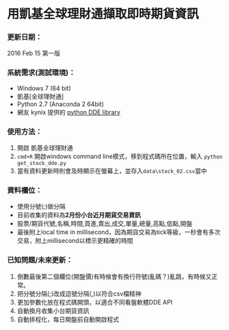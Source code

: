 # 用凱基全球理財通擷取即時期貨資訊
### 更新日期：
2016 Feb 15 第一版

### 系統需求(測試環境)：
- Windows 7 (64 bit)
- 凱基[全球理財通]
- Python 2.7 (Anaconda 2 64bit)
- 網友 kynix 提供的 [python DDE library]
### 使用方法：
1. 開啟 凱基全球理財通
2. `cmd+R` 開啟windows command line模式，移到程式碼所在位置，輸入 `python get_stock_dde.py`
3. 當有資料更新時則會及時顯示在螢幕上，並存入`data\stock_02.csv`當中

### 資料欄位：
- 使用分號(;)做分隔
- 目前收集的資料為**2月份小台近月期貨交易資訊**
- 股票/期貨代號,名稱,時間,買進,賣出,成交,單量,總量,高點,低點,開盤
- 最後附上local time in millisecond，因為期貨交易為tick等級，一秒會有多次交易，附上millisecond以標示更精確的時間

### 已知問題/未來更新：
1. 倒數最後第二個欄位(開盤價)有時候會有換行符號(亂碼？)亂跳，有時候又正常。
2. 把分號分隔(;)改成逗號分隔(,)以符合csv檔精神
3. 更加參數化放在程式碼開頭，以適合不同看盤軟體DDE API
4. 自動換月收集小台期貨資訊
5. 自動排程化，每日開盤前自動開啟程式

[python DDE library]: <http://pykynix.blogspot.tw/2013/03/ddepython3dde.html>
[全球理財王]: <http://www.kgieworld.com.tw/service/service_4_4.aspx>